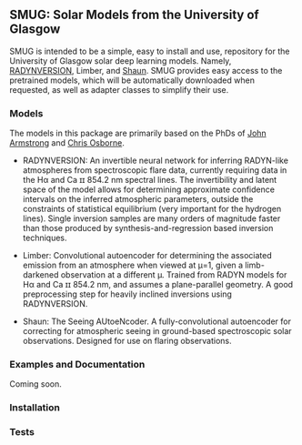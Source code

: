 ## SMUG: Solar Models from the University of Glasgow

SMUG is intended to be a simple, easy to install and use, repository for the University of Glasgow solar deep learning models.
Namely, [RADYNVERSION](https://github.com/Goobley/Radynversion), Limber, and [Shaun](https://github.com/bionictoucan/shaun).
SMUG provides easy access to the pretrained models, which will be automatically downloaded when requested, as well as adapter classes to simplify their use.

### Models

The models in this package are primarily based on the PhDs of [John Armstrong](https://theses.gla.ac.uk/82866/) and [Chris Osborne](https://theses.gla.ac.uk/82584/).

- RADYNVERSION: An invertible neural network for inferring RADYN-like atmospheres from spectroscopic flare data, currently requiring data in the Hα and Ca ɪɪ 854.2 nm spectral lines. The invertibility and latent space of the model allows for determining approximate confidence intervals on the inferred atmospheric parameters, outside the constraints of statistical equilibrium (very important for the hydrogen lines). Single inversion samples are many orders of magnitude faster than those produced by synthesis-and-regression based inversion techniques.

- Limber: Convolutional autoencoder for determining the associated emission from an atmosphere when viewed at μ=1, given a limb-darkened observation at a different μ. Trained from RADYN models for Hα and Ca ɪɪ 854.2 nm, and assumes a plane-parallel geometry. A good preprocessing step for heavily inclined inversions using RADYNVERSION.

- Shaun: The Seeing AUtoeNcoder. A fully-convolutional autoencoder for correcting for atmospheric seeing in ground-based spectroscopic solar observations. Designed for use on flaring observations.

### Examples and Documentation

Coming soon.

### Installation

### Tests
